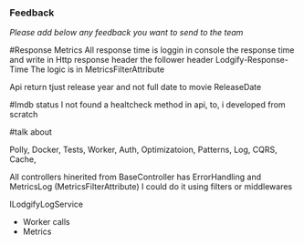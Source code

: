 ### Feedback

*Please add below any feedback you want to send to the team*

#Response Metrics
All response time is loggin in console the response time and write in Http response header the follower header Lodgify-Response-Time
The logic is in MetricsFilterAttribute

Api return tjust release year and not full date to movie ReleaseDate

#Imdb status
I not found a healtcheck method in api, to, i developed from scratch


#talk about

Polly, Docker, Tests, Worker, Auth, Optimizatoion, Patterns, Log, CQRS, Cache,

All controllers hinerited from BaseController has ErrorHandling and MetricsLog (MetricsFilterAttribute)
I could do it using filters or middlewares

ILodgifyLogService
 - Worker calls
 - Metrics